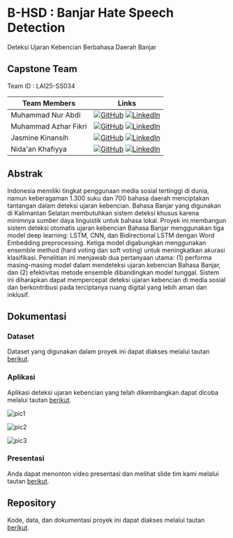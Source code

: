 # B-HSD : Banjar Hate Speech Detection
Deteksi Ujaran Kebencian Berbahasa Daerah Banjar

## Capstone Team
Team ID : LAI25-SS034

| Team Members            | Links                                                                                             |
| ---------------------- | -------------------------------------------------------------------------------------------------- |
| Muhammad Nur Abdi | [![GitHub](https://img.shields.io/badge/github-121013?style=for-the-badge&logo=github&logoColor=white)](https://github.com/Sinestesiaaa) [![LinkedIn](https://img.shields.io/badge/linkedin-%230077B5.svg?style=for-the-badge&logo=linkedin&logoColor=white)](https://www.linkedin.com/in/muhammad-nur-abdi/)   |
| Muhammad Azhar Fikri   | [![GitHub](https://img.shields.io/badge/github-121013?style=for-the-badge&logo=github&logoColor=white)](https://github.com/mazhrf) [![LinkedIn](https://img.shields.io/badge/linkedin-%230077B5.svg?style=for-the-badge&logo=linkedin&logoColor=white)](https://www.linkedin.com/in/mazhrf/)                  |
| Jasmine Kinansih | [![GitHub](https://img.shields.io/badge/github-121013?style=for-the-badge&logo=github&logoColor=white)](https://github.com/jasmineknsh) [![LinkedIn](https://img.shields.io/badge/linkedin-%230077B5.svg?style=for-the-badge&logo=linkedin&logoColor=white)](https://www.linkedin.com/in/jasmineknsh/)   |
| Nida'an Khafiyya   | [![GitHub](https://img.shields.io/badge/github-121013?style=for-the-badge&logo=github&logoColor=white)](https://github.com/nidaank) [![LinkedIn](https://img.shields.io/badge/linkedin-%230077B5.svg?style=for-the-badge&logo=linkedin&logoColor=white)](https://www.linkedin.com/in/nidakh/)                  |

## Abstrak
Indonesia memiliki tingkat penggunaan media sosial tertinggi di dunia, namun keberagaman 1.300 suku dan 700 bahasa daerah menciptakan tantangan dalam deteksi ujaran kebencian. Bahasa Banjar yang digunakan di Kalimantan Selatan membutuhkan sistem deteksi khusus karena minimnya sumber daya linguistik untuk bahasa lokal. Proyek ini membangun sistem deteksi otomatis ujaran kebencian Bahasa Banjar menggunakan tiga model deep learning: LSTM, CNN, dan Bidirectional LSTM dengan Word Embedding preprocessing. Ketiga model digabungkan menggunakan ensemble method (hard voting dan soft voting) untuk meningkatkan akurasi klasifikasi. Penelitian ini menjawab dua pertanyaan utama: (1) performa masing-masing model dalam mendeteksi ujaran kebencian Bahasa Banjar, dan (2) efektivitas metode ensemble dibandingkan model tunggal. Sistem ini diharapkan dapat mempercepat deteksi ujaran kebencian di media sosial dan berkontribusi pada terciptanya ruang digital yang lebih aman dan inklusif.

## Dokumentasi

### Dataset  
Dataset yang digunakan dalam proyek ini dapat diakses melalui tautan [berikut](https://github.com/Sinestesiaaa/CAPSTONE_B-HSD/tree/main/dataset).

### Aplikasi  
Aplikasi deteksi ujaran kebencian yang telah dikembangkan dapat dicoba melalui tautan [berikut](https://capstone-hate-speech-detection.streamlit.app).

![pic1](https://github.com/user-attachments/assets/6b5ab579-e55a-4421-99b6-cc67bb75b6e7)

![pic2](https://github.com/user-attachments/assets/faeccd7a-9b38-473d-8ae7-ab92b57e8efa)

![pic3](https://github.com/user-attachments/assets/79ae988d-87e1-4dbe-a9c4-4a6a945ccd37)

### Presentasi  
Anda dapat menonton video presentasi dan melihat slide tim kami melalui tautan [berikut](https://www.youtube.com/watch?v=sJiPom8RSnQ).

## Repository
Kode, data, dan dokumentasi proyek ini dapat diakses melalui tautan [berikut](https://github.com/Sinestesiaaa/CAPSTONE_B-HSD).
